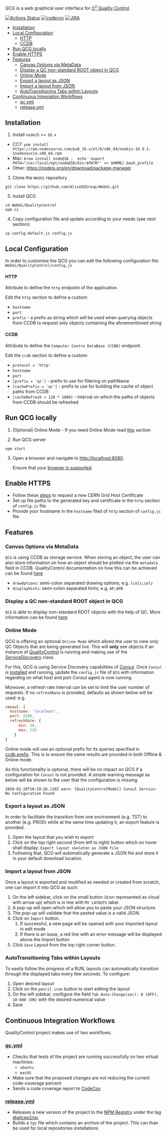 QCG is a web graphical user interface for [O<sup>2</sup> Quality Control](https://github.com/AliceO2Group/QualityControl).

[![Actions Status](https://github.com/AliceO2Group/WebUi/workflows/QualityControl/badge.svg)](https://github.com/AliceO2Group/WebUi/actions)
[![codecov](https://codecov.io/gh/AliceO2Group/WebUi/branch/dev/graph/badge.svg?flag=qualitycontrol)](https://codecov.io/gh/AliceO2Group/WebUi)
[![JIRA](https://img.shields.io/badge/JIRA-issues-blue.svg)](https://alice.its.cern.ch/jira/projects/OGUI)

- [Installation](#installation)
- [Local Configuration](#local-configuration)
    - [HTTP](#http)
    - [CCDB](#ccdb)
- [Run QCG locally](#run-qcg-locally)
- [Enable HTTPS](#enable-https)
- [Features](#features)
  - [Canvas Options via MetaData](#canvas-options-via-metadata)
  - [Display a QC non-standard ROOT object in QCG](#display-a-qc-non-standard-root-object-in-qcg)
  - [Online Mode](#online-mode)
  - [Export a layout as JSON](#export-a-layout-as-json)
  - [Import a layout from JSON](#import-a-layout-from-json)
  - [AutoTransitioning Tabs within Layouts](#autotransitioning-tabs-within-layouts)
- [Continuous Integration Workflows](#continuous-integration-workflows)
  - [qc.yml](#qcyml)
  - [release.yml](#releaseyml)

## Installation
1. Install `nodeJS` >= `16.x`
  * CC7: `yum install https://rpm.nodesource.com/pub_16.x/el/8/x86_64/nodejs-16.9.1-1nodesource.x86_64.rpm`
  * Mac: `brew install node@16 ;  echo 'export PATH="/usr/local/opt/node@16/bin:$PATH"' >> $HOME/.bash_profile`
  * Other: https://nodejs.org/en/download/package-manager
3. Clone the `WebUi` repository 
```
git clone https://github.com/AliceO2Group/WebUi.git
```
5. Install QCG
```
cd WebUi/QualityControl
npm ci
```
4. Copy configuration file and update according to your needs (see next section):
```
cp config-default.js config.js
```

## Local Configuration
In order to customise the QCG you can edit the following configuration file: `WebUi/QualityControl/config.js`

#### HTTP
Attribute to define the `http` endpoint of the application.

Edit the `http` section to define a custom:
- `hostname`
- `port`
- `prefix` - a prefix as string which will be used when querying objects from CCDB to request only objects containing the aforementioned string

#### CCDB
Attribute to define the `Computer Centre DataBase (CCDB)` endpoint.

Edit the `ccdb` section to define a custom:
- `protocol = 'http'`
- `hostname`
- `port`
- `[prefix = 'qc']` - prefix to use for filtering on pathName
- `[cachePrefix = 'qc']` - prefix to use for building the cache of object paths from CCDB
- `[cacheRefresh = 120 * 1000]` - interval on which the paths of objects from CCDB should be refreshed

## Run QCG locally 

1. (Optional) Online Mode - If you need Online Mode read [this](#online-mode) section

2. Run QCG server
```
npm start
```

3. Open a browser and navigate to [http://localhost:8080](http://localhost:8080). 

    Ensure that your [browser is supported](https://github.com/AliceO2Group/WebUi/tree/dev/Framework#minimum-browser-version-support).

## Enable HTTPS
- Follow these [steps](https://ca.cern.ch/ca/host/HostSelection.aspx?template=ee2host&instructions=openssl) to request a new CERN Grid Host Certificate
- Set up file paths to the generated key and certificate in the `http` section of `config.js` file.
- Provide your hostname in the `hostname` filed of `http` section of `config.js` file.

## Features

### Canvas Options via MetaData
`QCG` is using CCDB as storage service. When storing an object, the user can also store information on how an object should be plotted via the `metadata` field in CCDB. QualityControl documentation on how this can be achieved can be found [here](https://github.com/AliceO2Group/QualityControl/blob/master/doc/Advanced.md#canvas-options)
* `drawOptions`: semi-colon separated drawing options; e.g. `lcolz;colz`
* `displayHints`: semi-colon separated hints; e.g. `AP;APB`

### Display a QC non-standard ROOT object in QCG

`QCG` is able to display non-standard ROOT objects with the help of QC. More information can be found [here](https://github.com/AliceO2Group/QualityControl/blob/master/doc/Advanced.md#display-a-non-standard-root-object-in-qcg) 
### Online Mode
QCG is offering an optional `Online Mode` which allows the user to view only QC Objects that are being generated live. This will **only** see objects if an instance of [QualityControl](https://github.com/AliceO2Group/QualityControl/) is running and making use of the [ServiceDiscovery](https://github.com/AliceO2Group/QualityControl/blob/master/Framework/include/QualityControl/ServiceDiscovery.h) class. 

For this, QCG is using Service Discovery capabilities of [Consul](https://www.consul.io/).
Once `Consul` is [installed](https://learn.hashicorp.com/consul/getting-started/install) and running, update the `config.js` file of `QCG` with information regarding on what host and port Consul agent is now running.

Moreover, a refresh rate interval can be set to limit the user number of requests. If no `refreshRate` is provided, defaults as shown below will be used:
e.g.
```javascript
consul: {
  hostname: 'localhost',
  port: 8500,
  refreshRate: {
      min: 10,
      max: 120
    }
}
```
Online mode will use an optional prefix for its queries specified in [ccdb.prefix](#ccdb). This is to ensure the same results are provided in both Offline & Online mode.

As this functionality is optional, there will be no impact on QCG if a configuration for `Consul` is not provided. A simple warning message as below will be shown to the user that the configuration is missing
```
2020-02-28T10:19:26.110Z warn: [QualityControlModel] Consul Service: No Configuration Found
```

### Export a layout as JSON
In order to facilitate the transition from one environment (e.g. TST) to another (e.g. PROD) while at the same time updating it, an export feature is provided.
1. Open the layout that you wish to export
2. Click on the top right second (from left to right) button which on hover shall display: `Export layout skeleton as JSON file`
3. Following that, QCG will automatically generate a JSON file and store it in your default download location.

### Import a layout from JSON
Once a layout is exported and modified as needed or created from scratch, one can import it into QCG as such:
1. On the left sidebar, click on the small button (icon represented as cloud with arrow up) which is in line with `MY LAYOUTS` label.
2. A pop-up will open which will allow you to paste your JSON structure.
3. The pop-up will validate that the pasted value is a valid JSON.
4. Click on `Import` button.
   1. If successful, a new page will be opened with your imported layout in edit mode
   2. If there is an issue, a red line with an error message will be displayed above the Import button
5. Click `Save` Layout from the top right corner button.

### AutoTransitioning Tabs within Layouts
To easily follow the progress of a RUN, layouts can automatically transition through the displayed tabs every few seconds. To configure:
1. Open desired layout
2. Click on the `pencil icon` button to start editing the layout
3. On the left sidebar, configure the field `Tab Auto-Change(sec): 0 (OFF), 10-600 (ON)` with the desired numerical value
4. Save 
## Continuous Integration Workflows
QualityControl project makes use of two workflows.
### [qc.yml](./../.github/workflows/qc.yml)
* Checks that tests of the project are running successfully on two virtual machines:
  * `ubuntu`
  * `macOS`
* Make sure that the proposed changes are not reducing the current code-coverage percent
* Sends a code coverage report to [CodeCov](https://codecov.io/gh/AliceO2Group/WebUi)

### [release.yml](../.github/workflows/release.yml)
* Releases a new version of the project to the [NPM Registry](npmjs.com/) under the tag [@aliceo2/qc](https://www.npmjs.com/package/@aliceo2/qc)
* Builds a `tgz` file which contains an archive of the project. This can than be used for local repositories installations
